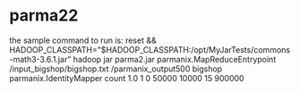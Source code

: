 # parma22

the sample command to run is:
reset && HADOOP_CLASSPATH="$HADOOP_CLASSPATH:/opt/MyJarTests/commons-math3-3.6.1.jar" hadoop jar parma2.jar parmanix.MapReduceEntrypoint /input_bigshop/bigshop.txt /parmanix_output500 bigshop parmanix.IdentityMapper count 1.0 1 0 50000 10000 15 900000
